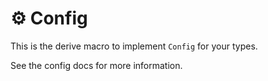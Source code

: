 # ⚙️ Config

This is the derive macro to implement `Config` for your types.

See the config docs for more information.
